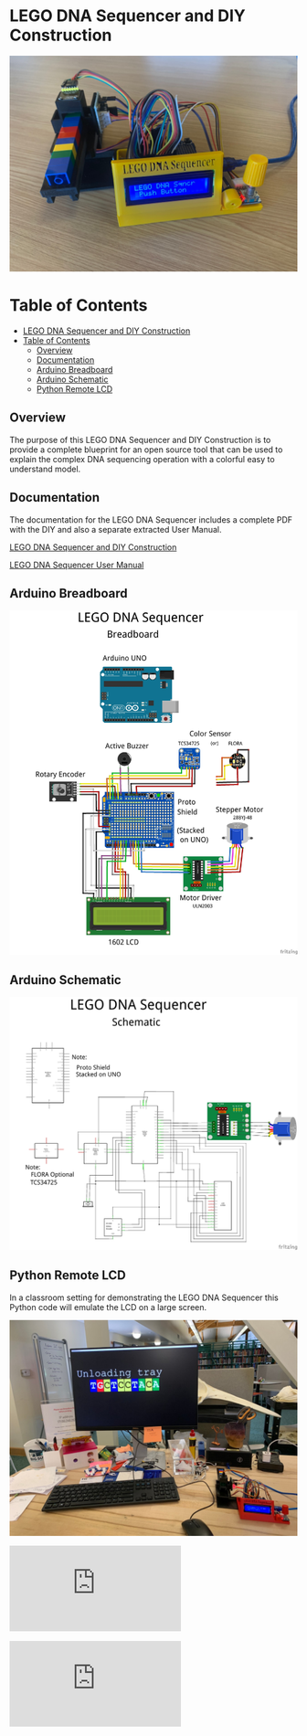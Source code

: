 # LEGO DNA Sequencer and DIY Construction

![LEGO DNA Sequencer](https://github.com/TomRolander/LEGO_DNA_Sequencer/blob/main/Images/LEGO_DNA_Sequencer.jpg)

# Table of Contents
- [LEGO DNA Sequencer and DIY Construction](#lego-dna-sequencer-and-diy-construction)
- [Table of Contents](#table-of-contents)
  - [Overview](#overview)
  - [Documentation](#documentation)
  - [Arduino Breadboard](#arduino-breadboard)
  - [Arduino Schematic](#arduino-schematic)
  - [Python Remote LCD](#python-remote-lcd)

## Overview
The purpose of this LEGO DNA Sequencer and DIY Construction is to provide a complete blueprint for an open source tool that can be used to explain the complex DNA sequencing operation with a colorful easy to understand model.

 ## Documentation
 The documentation for the LEGO DNA Sequencer includes a complete PDF with the DIY and also a separate extracted User Manual.

[LEGO DNA Sequencer and DIY Construction](Documentation/LEGO%20DNA%20Sequencer%20and%20DIY%20Construction.pdf)

[LEGO DNA Sequencer User Manual](Documentation/LEGO%20DNA%20Sequencer%20User%20Manual.pdf)

## Arduino Breadboard

![Arduino Breadboard](Images/LEGO%20DNA%20Sequencer_bb.jpg)

## Arduino Schematic

![Arduino Schematic](Images/LEGO%20DNA%20Sequencer_schem.jpg)

## Python Remote LCD

In a classroom setting for demonstrating the LEGO DNA Sequencer this Python code will emulate the LCD on a large screen.

![Remote LCD](Images/RemoteLCD.jpg)

![RemoteLCD PySimpleGUI Version](https://github.com/TomRolander/LEGO_DNA_Sequencer/blob/main/Python%20Remote%20LCD/RemoteLCD_PySimpleGUI.py)

![RemoteLCD tkinter Version](https://github.com/TomRolander/LEGO_DNA_Sequencer/blob/main/Python%20Remote%20LCD/RemoteLCD_tkinter.py)